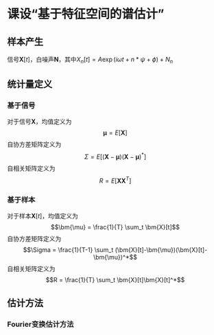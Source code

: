 # 课设“基于特征空间的谱估计”

## 样本产生
信号$\bm{X}[t]$，白噪声$\bm{N}$，其中$X_n[t] = A\exp(i\omega t + n*\psi + \phi) + N_n$

## 统计量定义
### 基于信号
对于信号$\bm{X}$，均值定义为
$$\bm{\mu} = E[\bm{X}]$$
自协方差矩阵定义为
$$\Sigma = E[(\bm{X}-\bm{\mu})(\bm{X}-\bm{\mu})^*]$$
自相关矩阵定义为
$$R = E[\bm{X}\bm{X}^T]$$

### 基于样本
对于样本$\bm{X}[t]$，均值定义为
$$\bm{\mu} = \frac{1}{T} \sum_t \bm{X}[t]$$
自协方差矩阵定义为
$$\Sigma = \frac{1}{T-1} \sum_t (\bm{X}[t]-\bm{\mu})(\bm{X}[t]-\bm{\mu})^*$$
自相关矩阵定义为
$$R = \frac{1}{T} \sum_t \bm{X}[t]\bm{X}[t]^*$$

## 估计方法

### Fourier变换估计方法
